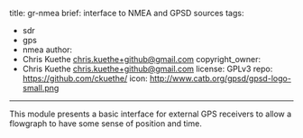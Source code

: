 title: gr-nmea
brief: interface to NMEA and GPSD sources
tags:
  - sdr
  - gps
  - nmea
author:
  - Chris Kuethe <chris.kuethe+github@gmail.com>
copyright_owner:
  - Chris Kuethe <chris.kuethe+github@gmail.com>
license: GPLv3
repo: https://github.com/ckuethe/
icon: http://www.catb.org/gpsd/gpsd-logo-small.png
---
This module presents a basic interface for external GPS receivers
to allow a flowgraph to have some sense of position and time.
